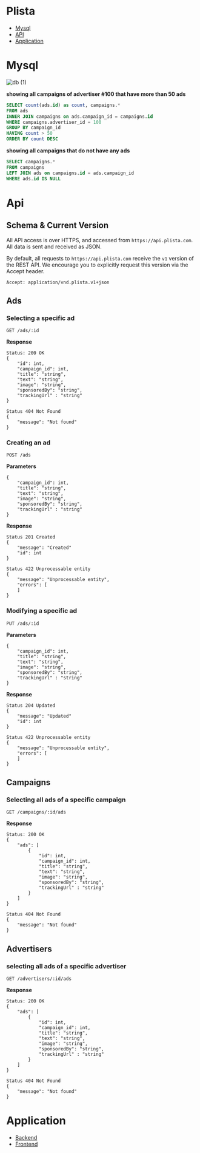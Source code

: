 # Plista

- [Mysql](#mysql)
- [API](#api)
- [Application](#application)

# Mysql

![db (1)](https://user-images.githubusercontent.com/3720473/60980843-84e97f80-a335-11e9-82b4-4a11d8d3789b.png)

**showing all campaigns of advertiser #100 that have more than 50 ads**

```sql
SELECT count(ads.id) as count, campaigns.*
FROM ads
INNER JOIN campaigns on ads.campaign_id = campaigns.id
WHERE campaigns.advertiser_id = 100
GROUP BY campaign_id
HAVING count > 50
ORDER BY count DESC
```

**showing all campaigns that do not have any ads**

```sql
SELECT campaigns.*
FROM campaigns
LEFT JOIN ads on campaigns.id = ads.campaign_id
WHERE ads.id IS NULL
```

# Api

## Schema & Current Version

All API access is over HTTPS, and accessed from `https://api.plista.com`. All data is sent and received as JSON.

By default, all requests to `https://api.plista.com` receive the `v1` version of the REST API. We encourage you to explicitly request this version via the Accept header.

```
Accept: application/vnd.plista.v1+json
```

## Ads

### Selecting a specific ad

```
GET /ads/:id
```

**Response**

```
Status: 200 OK
{
    "id": int,
    "campaign_id": int,
    "title": "string",
    "text": "string",
    "image": "string",
    "sponsoredBy": "string",
    "trackingUrl" : "string"
}
```

```
Status 404 Not Found
{
    "message": "Not found"
}
```

### Creating an ad

```
POST /ads
```

**Parameters**

```
{
    "campaign_id": int,
    "title": "string",
    "text": "string",
    "image": "string",
    "sponsoredBy": "string",
    "trackingUrl" : "string"
}
```

**Response**

```
Status 201 Created
{
    "message": "Created"
    "id": int
}
```

```
Status 422 Unprocessable entity
{
    "message": "Unprocessable entity",
    "errors": [
    ]
}
```

### Modifying a specific ad

```
PUT /ads/:id
```

**Parameters**

```
{
    "campaign_id": int,
    "title": "string",
    "text": "string",
    "image": "string",
    "sponsoredBy": "string",
    "trackingUrl" : "string"
}
```

**Response**

```
Status 204 Updated
{
    "message": "Updated"
    "id": int
}
```

```
Status 422 Unprocessable entity
{
    "message": "Unprocessable entity",
    "errors": [
    ]
}
```

## Campaigns

### Selecting all ads of a specific campaign

```
GET /campaigns/:id/ads
```

**Response**

```
Status: 200 OK
{
    "ads": [
        {
            "id": int,
            "campaign_id": int,
            "title": "string",
            "text": "string",
            "image": "string",
            "sponsoredBy": "string",
            "trackingUrl" : "string"
        }
    ]
}
```

```
Status 404 Not Found
{
    "message": "Not found"
}
```

## Advertisers

### selecting all ads of a specific advertiser

```
GET /advertisers/:id/ads
```

**Response**

```
Status: 200 OK
{
    "ads": [
        {
            "id": int,
            "campaign_id": int,
            "title": "string",
            "text": "string",
            "image": "string",
            "sponsoredBy": "string",
            "trackingUrl" : "string"
        }
    ]
}
```

```
Status 404 Not Found
{
    "message": "Not found"
}
```

# Application

- [Backend]()
- [Frontend]()
